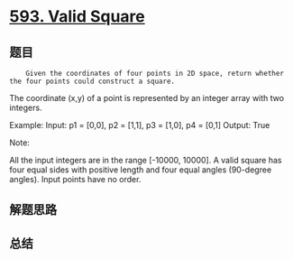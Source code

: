 # [593. Valid Square](https://leetcode.com/problems/valid-square/)

## 题目

        Given the coordinates of four points in 2D space, return whether the four points could construct a square.

The coordinate (x,y) of a point is represented by an integer array with two integers.

Example:
Input: p1 = [0,0], p2 = [1,1], p3 = [1,0], p4 = [0,1]
Output: True



 Note: 

All the input integers are in the range [-10000, 10000].
A valid square has four equal sides with positive length and four equal angles (90-degree angles).
Input points have no order.


      

## 解题思路


## 总结


